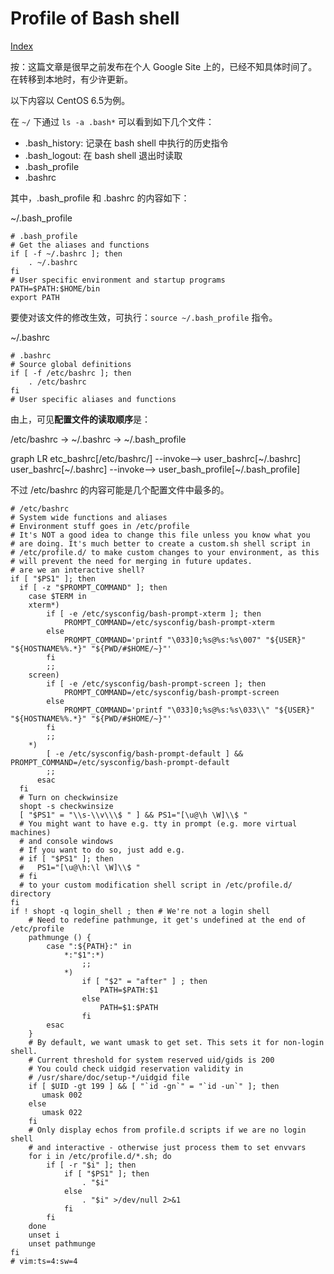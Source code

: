 # Profile of Bash shell

[Index](../index.md)

按：这篇文章是很早之前发布在个人 Google Site 上的，已经不知具体时间了。在转移到本地时，有少许更新。

以下内容以 CentOS 6.5为例。

在 `~/` 下通过 `ls -a .bash*` 可以看到如下几个文件：

- .bash_history: 记录在 bash shell 中执行的历史指令
- .bash_logout: 在 bash shell 退出时读取
- .bash_profile
- .bashrc

其中，.bash_profile 和 .bashrc 的内容如下：

~/.bash_profile

```shell
# .bash_profile
# Get the aliases and functions
if [ -f ~/.bashrc ]; then
    . ~/.bashrc
fi
# User specific environment and startup programs
PATH=$PATH:$HOME/bin
export PATH
```

要使对该文件的修改生效，可执行：`source ~/.bash_profile` 指令。

~/.bashrc

```shell
# .bashrc
# Source global definitions
if [ -f /etc/bashrc ]; then
    . /etc/bashrc
fi
# User specific aliases and functions
```

由上，可见**配置文件的读取顺序**是：

/etc/bashrc -> ~/.bashrc -> ~/.bash_profile

<script type="module">
    import mermaid from 'https://cdn.jsdelivr.net/npm/mermaid@10/dist/mermaid.esm.min.mjs';
    mermaid.initialize({ startOnLoad: true });
</script>

<div class="mermaid">
graph LR
    etc_bashrc[/etc/bashrc/] --invoke--> user_bashrc[~/.bashrc]
    user_bashrc[~/.bashrc] --invoke--> user_bash_profile[~/.bash_profile]
</div>

不过 /etc/bashrc 的内容可能是几个配置文件中最多的。

```shell
# /etc/bashrc
# System wide functions and aliases
# Environment stuff goes in /etc/profile
# It's NOT a good idea to change this file unless you know what you
# are doing. It's much better to create a custom.sh shell script in
# /etc/profile.d/ to make custom changes to your environment, as this
# will prevent the need for merging in future updates.
# are we an interactive shell?
if [ "$PS1" ]; then
  if [ -z "$PROMPT_COMMAND" ]; then
    case $TERM in
    xterm*)
        if [ -e /etc/sysconfig/bash-prompt-xterm ]; then
            PROMPT_COMMAND=/etc/sysconfig/bash-prompt-xterm
        else
            PROMPT_COMMAND='printf "\033]0;%s@%s:%s\007" "${USER}" "${HOSTNAME%%.*}" "${PWD/#$HOME/~}"'
        fi
        ;;
    screen)
        if [ -e /etc/sysconfig/bash-prompt-screen ]; then
            PROMPT_COMMAND=/etc/sysconfig/bash-prompt-screen
        else
            PROMPT_COMMAND='printf "\033]0;%s@%s:%s\033\\" "${USER}" "${HOSTNAME%%.*}" "${PWD/#$HOME/~}"'
        fi
        ;;
    *)
        [ -e /etc/sysconfig/bash-prompt-default ] && PROMPT_COMMAND=/etc/sysconfig/bash-prompt-default
        ;;
      esac
  fi
  # Turn on checkwinsize
  shopt -s checkwinsize
  [ "$PS1" = "\\s-\\v\\\$ " ] && PS1="[\u@\h \W]\\$ "
  # You might want to have e.g. tty in prompt (e.g. more virtual machines)
  # and console windows
  # If you want to do so, just add e.g.
  # if [ "$PS1" ]; then
  #   PS1="[\u@\h:\l \W]\\$ "
  # fi
  # to your custom modification shell script in /etc/profile.d/ directory
fi
if ! shopt -q login_shell ; then # We're not a login shell
    # Need to redefine pathmunge, it get's undefined at the end of /etc/profile
    pathmunge () {
        case ":${PATH}:" in
            *:"$1":*)
                ;;
            *)
                if [ "$2" = "after" ] ; then
                    PATH=$PATH:$1
                else
                    PATH=$1:$PATH
                fi
        esac
    }
    # By default, we want umask to get set. This sets it for non-login shell.
    # Current threshold for system reserved uid/gids is 200
    # You could check uidgid reservation validity in
    # /usr/share/doc/setup-*/uidgid file
    if [ $UID -gt 199 ] && [ "`id -gn`" = "`id -un`" ]; then
       umask 002
    else
       umask 022
    fi
    # Only display echos from profile.d scripts if we are no login shell
    # and interactive - otherwise just process them to set envvars
    for i in /etc/profile.d/*.sh; do
        if [ -r "$i" ]; then
            if [ "$PS1" ]; then
                . "$i"
            else
                . "$i" >/dev/null 2>&1
            fi
        fi
    done
    unset i
    unset pathmunge
fi
# vim:ts=4:sw=4
```

